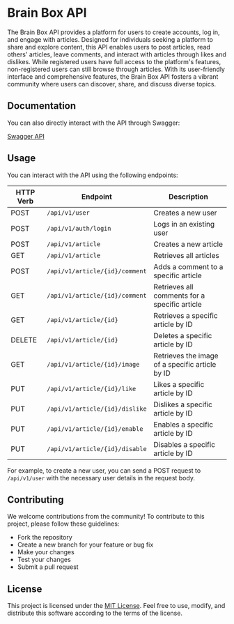 # Brain Box API

The Brain Box API provides a platform for users to create accounts, log in, and engage with articles. Designed for individuals seeking a platform to share and explore content, this API enables users to post articles, read others' articles, leave comments, and interact with articles through likes and dislikes. While registered users have full access to the platform's features, non-registered users can still browse through articles. With its user-friendly interface and comprehensive features, the Brain Box API fosters a vibrant community where users can discover, share, and discuss diverse topics.

## Documentation

You can also directly interact with the API through Swagger:

[Swagger API](http://localhost:8080/swagger-ui/index.html#/)

## Usage

You can interact with the API using the following endpoints:

| HTTP Verb | Endpoint                       | Description                                     |
|-----------|--------------------------------|-------------------------------------------------|
| POST      | `/api/v1/user`                 | Creates a new user                              |
| POST      | `/api/v1/auth/login`           | Logs in an existing user                        |
| POST      | `/api/v1/article`              | Creates a new article                           |
| GET       | `/api/v1/article`              | Retrieves all articles                          |
| POST      | `/api/v1/article/{id}/comment` | Adds a comment to a specific article            |
| GET       | `/api/v1/article/{id}/comment` | Retrieves all comments for a specific article   |
| GET       | `/api/v1/article/{id}`         | Retrieves a specific article by ID              |
| DELETE    | `/api/v1/article/{id}`         | Deletes a specific article by ID                |
| GET       | `/api/v1/article/{id}/image`   | Retrieves the image of a specific article by ID |
| PUT       | `/api/v1/article/{id}/like`    | Likes a specific article by ID                  |
| PUT       | `/api/v1/article/{id}/dislike` | Dislikes a specific article by ID               |
| PUT       | `/api/v1/article/{id}/enable`  | Enables a specific article by ID                |
| PUT       | `/api/v1/article/{id}/disable` | Disables a specific article by ID               |

For example, to create a new user, you can send a POST request to `/api/v1/user` with the necessary user details in the request body.

## Contributing

We welcome contributions from the community! To contribute to this project, please follow these guidelines:
- Fork the repository
- Create a new branch for your feature or bug fix
- Make your changes
- Test your changes
- Submit a pull request

## License

This project is licensed under the [MIT License](LICENSE). Feel free to use, modify, and distribute this software according to the terms of the license.
